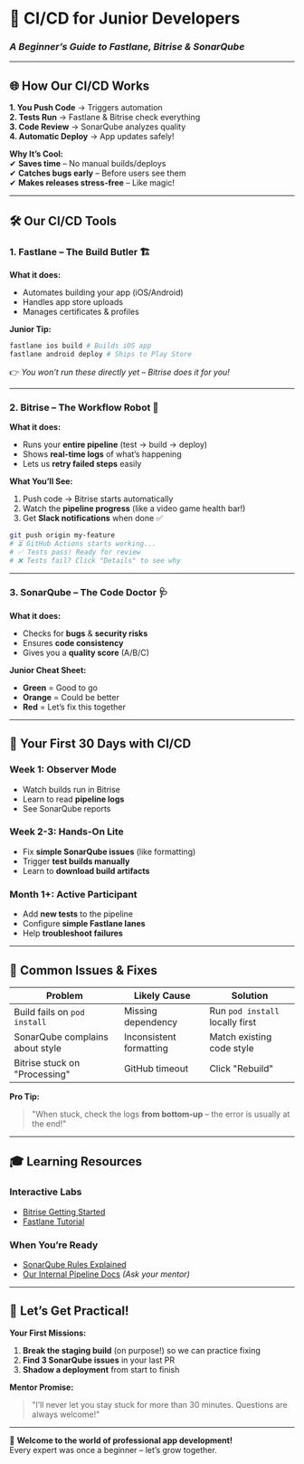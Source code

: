 # **🚀 CI/CD for Junior Developers**  
### *A Beginner’s Guide to Fastlane, Bitrise & SonarQube*  

---

## **🌐 How Our CI/CD Works**  
**1. You Push Code** → Triggers automation  
**2. Tests Run** → Fastlane & Bitrise check everything  
**3. Code Review** → SonarQube analyzes quality  
**4. Automatic Deploy** → App updates safely!  

**Why It’s Cool:**  
✔ **Saves time** – No manual builds/deploys  
✔ **Catches bugs early** – Before users see them  
✔ **Makes releases stress-free** – Like magic!  

---

## **🛠️ Our CI/CD Tools**  

### **1. Fastlane – The Build Butler** 🏗️  
**What it does:**  
- Automates building your app (iOS/Android)  
- Handles app store uploads  
- Manages certificates & profiles  

**Junior Tip:**  
```bash
fastlane ios build # Builds iOS app
fastlane android deploy # Ships to Play Store
```
👉 *You won’t run these directly yet – Bitrise does it for you!*  

---

### **2. Bitrise – The Workflow Robot** 🤖  
**What it does:**  
- Runs your **entire pipeline** (test → build → deploy)  
- Shows **real-time logs** of what’s happening  
- Lets us **retry failed steps** easily  

**What You’ll See:**  
1. Push code → Bitrise starts automatically  
2. Watch the **pipeline progress** (like a video game health bar!)  
3. Get **Slack notifications** when done ✅  
``` bash
git push origin my-feature
# ⏳ GitHub Actions starts working...
# ✅ Tests pass! Ready for review
# ❌ Tests fail? Click "Details" to see why
```
---

### **3. SonarQube – The Code Doctor** 🩺  
**What it does:**  
- Checks for **bugs** & **security risks**  
- Ensures **code consistency**  
- Gives you a **quality score** (A/B/C)  

**Junior Cheat Sheet:**  
- **Green** = Good to go  
- **Orange** = Could be better  
- **Red** = Let’s fix this together  

---

## **👶 Your First 30 Days with CI/CD**  

### **Week 1: Observer Mode**  
- Watch builds run in Bitrise  
- Learn to read **pipeline logs**  
- See SonarQube reports  

### **Week 2-3: Hands-On Lite**  
- Fix **simple SonarQube issues** (like formatting)  
- Trigger **test builds manually**  
- Learn to **download build artifacts**  

### **Month 1+: Active Participant**  
- Add **new tests** to the pipeline  
- Configure **simple Fastlane lanes**  
- Help **troubleshoot failures**  

---

## **🚨 Common Issues & Fixes**  

| Problem | Likely Cause | Solution |
|---------|-------------|----------|
| Build fails on `pod install` | Missing dependency | Run `pod install` locally first |
| SonarQube complains about style | Inconsistent formatting | Match existing code style |
| Bitrise stuck on "Processing" | GitHub timeout | Click "Rebuild" |  

**Pro Tip:**  
> "When stuck, check the logs **from bottom-up** – the error is usually at the end!"  

---

## **🎓 Learning Resources**  

### **Interactive Labs**  
- [Bitrise Getting Started](https://devcenter.bitrise.io/getting-started/)  
- [Fastlane Tutorial](https://docs.fastlane.tools/getting-started/ios/setup/)  

### **When You’re Ready**  
- [SonarQube Rules Explained](https://rules.sonarsource.com/)  
- [Our Internal Pipeline Docs](#) *(Ask your mentor)*  

---

## **💬 Let’s Get Practical!**  

**Your First Missions:**  
1. **Break the staging build** (on purpose!) so we can practice fixing  
2. **Find 3 SonarQube issues** in your last PR  
3. **Shadow a deployment** from start to finish  

**Mentor Promise:**  
> "I’ll never let you stay stuck for more than 30 minutes. Questions are always welcome!"  

---

🚀 **Welcome to the world of professional app development!**  
Every expert was once a beginner – let’s grow together.
